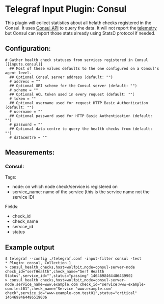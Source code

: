 # Telegraf Input Plugin: Consul

This plugin will collect statistics about all helath checks registered in the Consul. It uses [Consul API](https://www.consul.io/docs/agent/http/health.html#health_state)
to query the data. It will not report the [telemetry](https://www.consul.io/docs/agent/telemetry.html) but Consul can report those stats already using StatsD protocol if needed.

## Configuration:

```
# Gather health check statuses from services registered in Consul
[[inputs.consul]]
  ## Most of these values defaults to the one configured on a Consul's agent level.
  ## Optional Consul server address (default: "")
  # address = ""
  ## Optional URI scheme for the Consul server (default: "")
  # scheme = ""
  ## Optional ACL token used in every request (default: "")
  # token = ""
  ## Optional username used for request HTTP Basic Authentication (default: "")
  # username = ""
  ## Optional password used for HTTP Basic Authentication (default: "")
  # password = ""
  ## Optional data centre to query the health checks from (default: "")
  # datacentre = ""
```

## Measurements:

### Consul:
Tags:
- node: on which node check/service is registered on
- service_name: name of the service (this is the service name not the service ID)

Fields:
- check_id
- check_name
- service_id
- status

## Example output

```
$ telegraf --config ./telegraf.conf -input-filter consul -test
* Plugin: consul, Collection 1
> consul_health_checks,host=wolfpit,node=consul-server-node check_id="serfHealth",check_name="Serf Health Status",service_id="",status="passing" 1464698464486439902
> consul_health_checks,host=wolfpit,node=consul-server-node,service_name=www.example.com check_id="service:www-example-com.test01",check_name="Service 'www.example.com' check",service_id="www-example-com.test01",status="critical" 1464698464486519036
```
